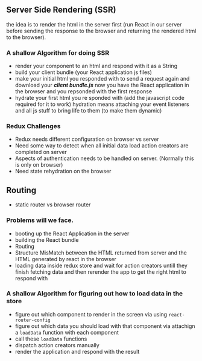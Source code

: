 ## Server Side Rendering (SSR)

the idea is to render the html in the server first (run React in our server before sending the response to the browser and returning the rendered html to the browser).

### A shallow Algorithm for doing SSR

- render your component to an html and respond with it as a String
- build your client bundle (your React application js files)
- make your initial html you responded with to send a request again and download your **_client bundle.js_**
  now you have the React application in the browser and you repsonded with the first response
- hydrate your first html you re sponded with (add the javascript code required for it to work)
  hydration means attaching your event listeners and all js stuff to bring life to them (to make them dynamic)

### Redux Challenges

- Redux needs different configuration on browser vs server
- Need some way to detect when all initial data load action creators are completed on server
- Aspects of authentication needs to be handled on server. (Normally this is only on browser)
- Need state rehydration on the browser

## Routing

- static router vs browser router

### Problems will we face.

- booting up the React Application in the server
- building the React bundle
- Routing
- Structure MisMatch between the HTML returned from server and the HTML generated by react in the browser
- loading data inside redux store and wait for action creators untill they finish fetching data and then rerender the app to get the right html to respond with

### A shallow Algorithm for figuring out how to load data in the store

- figure out which component to render in the screen via using `react-router-config`
- figure out which data you should load with that component via attachign a `loadData` function with each component
- call these `loadData` functions
- dispatch action creators manually
- render the application and respond with the result
